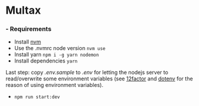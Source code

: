 # Multax

### - Requirements

- Install [nvm](https://github.com/creationix/nvm#installation)
- Use the .nvmrc node version `nvm use`
- Install yarn `npm i -g yarn nodemon`
- Install dependencies `yarn`

Last step: copy _.env.sample_ to _.env_ for letting the nodejs server to read/overwrite some environment variables (see [12factor](http://12factor.net/config) and [dotenv](https://www.npmjs.com/package/dotenv) for the reason of using environment variables).

- `npm run start:dev`
